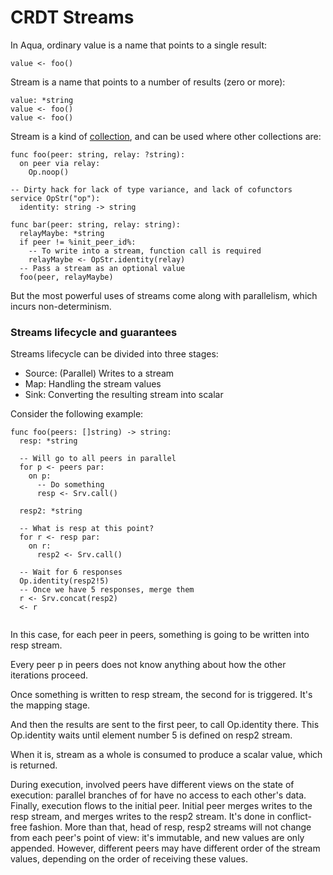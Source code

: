 # CRDT Streams

In Aqua, ordinary value is a name that points to a single result:

```text
value <- foo()
```

Stream is a name that points to a number of results \(zero or more\):

```text
value: *string
value <- foo()
value <- foo()
```

Stream is a kind of [collection](types.md#collection-types), and can be used where other collections are:

```text
func foo(peer: string, relay: ?string):
  on peer via relay:
    Op.noop()
    
-- Dirty hack for lack of type variance, and lack of cofunctors    
service OpStr("op"):
  identity: string -> string    
    
func bar(peer: string, relay: string):
  relayMaybe: *string
  if peer != %init_peer_id%:
    -- To write into a stream, function call is required
    relayMaybe <- OpStr.identity(relay)
  -- Pass a stream as an optional value  
  foo(peer, relayMaybe)  
```

But the most powerful uses of streams come along with parallelism, which incurs non-determinism.

### Streams lifecycle and guarantees

Streams lifecycle can be divided into three stages:

* Source: \(Parallel\) Writes to a stream
* Map: Handling the stream values
* Sink: Converting the resulting stream into scalar

Consider the following example:

```text
func foo(peers: []string) -> string:
  resp: *string
  
  -- Will go to all peers in parallel
  for p <- peers par:
    on p:
      -- Do something
      resp <- Srv.call()
      
  resp2: *string    
      
  -- What is resp at this point?
  for r <- resp par:
    on r:
      resp2 <- Srv.call()
          
  -- Wait for 6 responses        
  Op.identity(resp2!5)
  -- Once we have 5 responses, merge them
  r <- Srv.concat(resp2)
  <- r
    
```

In this case, for each peer in peers, something is going to be written into resp stream.

Every peer p in peers does not know anything about how the other iterations proceed.

Once something is written to resp stream, the second for is triggered. It's the mapping stage.

And then the results are sent to the first peer, to call Op.identity there. This Op.identity waits until element number 5 is defined on resp2 stream.

When it is, stream as a whole is consumed to produce a scalar value, which is returned.

During execution, involved peers have different views on the state of execution: parallel branches of for have no access to each other's data. Finally, execution flows to the initial peer. Initial peer merges writes to the resp stream, and merges writes to the resp2 stream. It's done in conflict-free fashion. More than that, head of resp, resp2 streams will not change from each peer's point of view: it's immutable, and new values are only appended. However, different peers may have different order of the stream values, depending on the order of receiving these values. 

